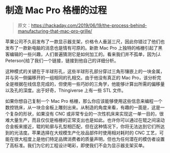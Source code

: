 # 制造 Mac Pro 格栅的过程

> 原文：<https://hackaday.com/2019/06/19/the-process-behind-manufacturing-that-mac-pro-grille/>

苹果公司不久前发布了一款显示器支架，价格令人垂涎三尺，因此你错过了他们也发布了一款新电脑的消息也是情有可原的。新款 Mac Pro 上独特的格栅引起了黑客编辑的一些兴趣，人们普遍猜测它是如何加工的。看来我们并不孤单，因为[J. Peterson]给了我们一个链接，链接到他自己的详细分析。

这种模式的关键在于半球形孔，这些半球形孔部分穿过三角形镶嵌上的一块金属，并与另一侧偏移开的一组相同的孔相交。由于他没有真正的 Mac Pro，该分析完全是根据在线信息完成的，但使用一些巧妙的三角学，他能够计算出所需的偏移量以及孔的深度。出于好奇，Thingiverse 上有一些 STL 文件。

如果你想自己复制一个 Mac Pro 格栅，那么你应该能够使用这些信息来编程一个数控铣床，从一块合金板上雕刻出来。从制造的角度来看，有趣的一面是，这是一个复杂的形状，如果没有 CNC 或非常专业的一次性机床来实现这一单一目的，很难大量生产，而且仅仅是格栅的正常支出也是如此。也许你可以通过在辊之间滚动合金板来接近，辊的轮廓与孔型相匹配，但在这种情况下，你将无法达到它们所达到的光洁度。苹果选择在大规模生产化妆品部件时使用相对耗时的 CNC 工艺，可能在很大程度上是他们特定品牌消费者的质量声明，但也为任何潜在的模仿者设置了高标准。我们为它的工程设计喝彩，即使我们不会为显示器支架买单。